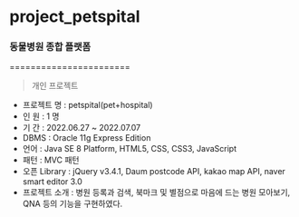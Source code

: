 # project_petspital
### 동물병원 종합 플랫폼
=======================
>개인 프로젝트

- 프로젝트 명 : petspital(pet+hospital)<br>
- 인 원 : 1 명 <br>
- 기 간 : 2022.06.27 ~ 2022.07.07 <br>
- DBMS : Oracle 11g Express Edition <br>
- 언어 : Java SE 8 Platform, HTML5, CSS, CSS3, JavaScript <br>
- 패턴 : MVC 패턴 <br>
- 오픈 Library : jQuery v3.4.1, Daum postcode API, kakao map API, naver smart editor 3.0 <br>
- 프로젝트 소개 : 병원 등록과 검색, 북마크 및 별점으로 마음에 드는 병원 모아보기, QNA 등의 기능을 구현하였다. <br>
